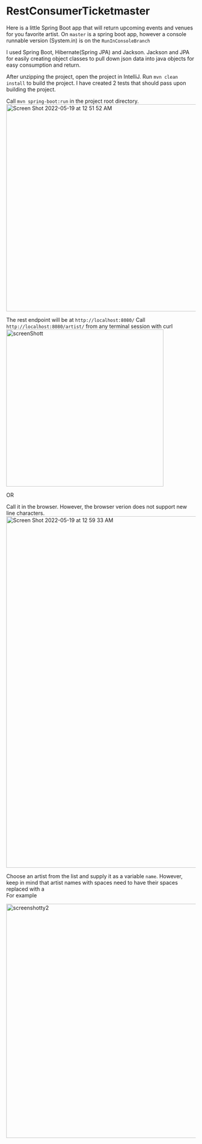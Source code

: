 # RestConsumerTicketmaster

Here is a little Spring Boot app that will return upcoming events and venues for you favorite artist.
On `master` is a spring boot app, however a console runnable version (System.in) is on the `RunInConsoleBranch`

I used Spring Boot, Hibernate(Spring JPA) and Jackson.
Jackson and JPA for easily creating object classes to pull down json data into java objects for easy consumption and return.

After unzipping the project, open the project in IntelliJ.
Run `mvn clean install` to build the project. 
I have created 2 tests that should pass upon building the project.       


Call `mvn spring-boot:run` in the project root directory.      
<img width="551" alt="Screen Shot 2022-05-19 at 12 51 52 AM" src="https://user-images.githubusercontent.com/25803933/169246833-bc58dc2c-d3ee-47d7-891e-c542aa9205b1.png">



The rest endpoint will be at `http://localhost:8080/`
Call `http://localhost:8080/artist/` from any terminal session with curl
<img width="418" alt="screenShott" src="https://user-images.githubusercontent.com/25803933/169246798-de147a8b-426b-49d5-a20d-8ad0a0adaefc.png">

OR

Call it in the browser. However, the browser verion does not support new line characters.
<img width="935" alt="Screen Shot 2022-05-19 at 12 59 33 AM" src="https://user-images.githubusercontent.com/25803933/169246778-6be37829-040b-4300-b72b-1061b03ec4e4.png">



Choose an artist from the list and supply it as a variable `name`.
However, keep in mind that artist names with spaces need to have their spaces replaced with a  
For example

<img width="623" alt="screenshotty2" src="https://user-images.githubusercontent.com/25803933/169246650-c87f63bb-db82-427f-ac88-3548a3b17bd2.png">
